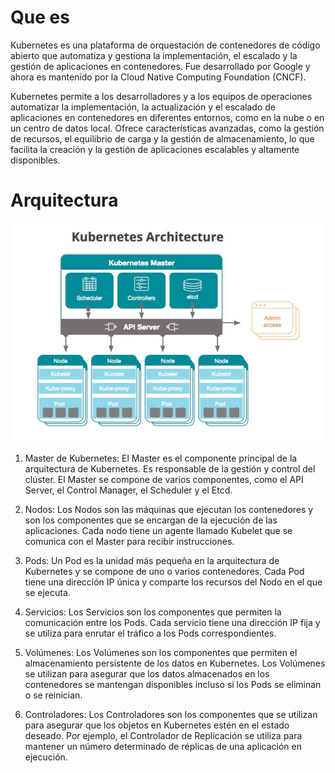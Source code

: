 # Que es

Kubernetes es una plataforma de orquestación de contenedores de código abierto que automatiza y gestiona la implementación, el escalado y la gestión de aplicaciones en contenedores. Fue desarrollado por Google y ahora es mantenido por la Cloud Native Computing Foundation (CNCF).

Kubernetes permite a los desarrolladores y a los equipos de operaciones automatizar la implementación, la actualización y el escalado de aplicaciones en contenedores en diferentes entornos, como en la nube o en un centro de datos local. Ofrece características avanzadas, como la gestión de recursos, el equilibrio de carga y la gestión de almacenamiento, lo que facilita la creación y la gestión de aplicaciones escalables y altamente disponibles.


# Arquitectura

![arq kubernates](./img/arq_kubernates.png)

1. Master de Kubernetes: El Master es el componente principal de la arquitectura de Kubernetes. Es responsable de la gestión y control del clúster. El Master se compone de varios componentes, como el API Server, el Control Manager, el Scheduler y el Etcd.

2. Nodos: Los Nodos son las máquinas que ejecutan los contenedores y son los componentes que se encargan de la ejecución de las aplicaciones. Cada nodo tiene un agente llamado Kubelet que se comunica con el Master para recibir instrucciones.

3. Pods: Un Pod es la unidad más pequeña en la arquitectura de Kubernetes y se compone de uno o varios contenedores. Cada Pod tiene una dirección IP única y comparte los recursos del Nodo en el que se ejecuta.

4. Servicios: Los Servicios son los componentes que permiten la comunicación entre los Pods. Cada servicio tiene una dirección IP fija y se utiliza para enrutar el tráfico a los Pods correspondientes.

5. Volúmenes: Los Volúmenes son los componentes que permiten el almacenamiento persistente de los datos en Kubernetes. Los Volúmenes se utilizan para asegurar que los datos almacenados en los contenedores se mantengan disponibles incluso si los Pods se eliminan o se reinician.

6. Controladores: Los Controladores son los componentes que se utilizan para asegurar que los objetos en Kubernetes estén en el estado deseado. Por ejemplo, el Controlador de Replicación se utiliza para mantener un número determinado de réplicas de una aplicación en ejecución.



